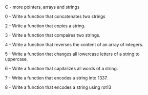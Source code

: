 C - more pointers, arrays and strings

0 - Write a function that concatenates two strings

2 - Write a function that copies a string.

3 - Write a function that compaires two strings.

4 - Write a function that reverses the content of an array of integers.

5 - Write a function that changes all lowercase letters of a string to uppercase.

6 - Write a function that capitalizes all words of a string.

7 - Write a function that encodes a string into 1337.

8 - Write a function that encodes a string using rot13

